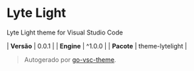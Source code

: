 # Lyte Light

Lyte Light theme for Visual Studio Code

| **Versão** | 0.0.1 |
| **Engine** | ^1.0.0 |
| **Pacote** | theme-lytelight |

> Autogerado por [go-vsc-theme](https://github.com/natalbu/go-vsc-theme).
